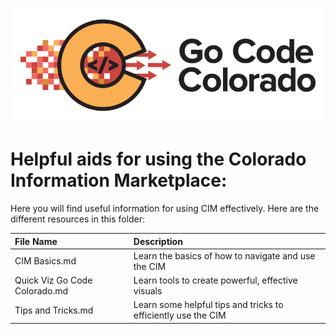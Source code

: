 ![gcc_logo_2020](https://github.com/GoCodeColorado/GoCodeColorado-kbase-public/blob/master/Images/GC20_Logo_Condensed_transp%20-%20Copy.png)

# Helpful aids for using the Colorado Information Marketplace:

Here you will find useful information for using CIM effectively. Here are the different resources in this folder: 

| File Name | Description |
| :------------- | :------------- |
| CIM Basics.md       | Learn the basics of how to navigate and use the CIM       |
| Quick Viz Go Code Colorado.md       | Learn tools to create powerful, effective visuals       |
| Tips and Tricks.md       | Learn some helpful tips and tricks to efficiently use the CIM       |

